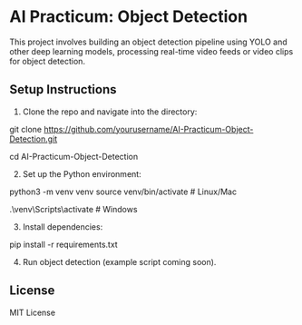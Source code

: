 # AI Practicum: Object Detection

This project involves building an object detection pipeline using YOLO and other deep learning models, processing real-time video feeds or video clips for object detection.

## Setup Instructions
1. Clone the repo and navigate into the directory:

git clone https://github.com/yourusername/AI-Practicum-Object-Detection.git

cd AI-Practicum-Object-Detection

2. Set up the Python environment:

python3 -m venv venv
source venv/bin/activate  # Linux/Mac

.\venv\Scripts\activate   # Windows

3. Install dependencies:

pip install -r requirements.txt


4. Run object detection (example script coming soon).

## License
MIT License
